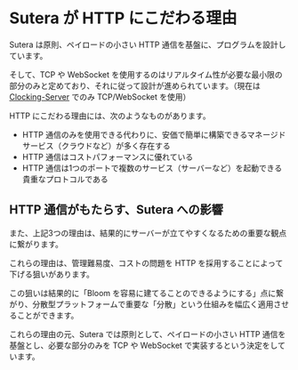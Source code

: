 # Sutera が HTTP にこだわる理由

Sutera は原則、ペイロードの小さい HTTP 通信を基盤に、プログラムを設計しています。

そして、TCP や WebSocket を使用するのはリアルタイム性が必要な最小限の部分のみと定めており、それに従って設計が進められています。（現在は [Clocking-Server](../clocking-server/clocking-server.md) でのみ TCP/WebSocket を使用）

HTTP にこだわる理由には、次のようなものがあります。

- HTTP 通信のみを使用できる代わりに、安価で簡単に構築できるマネージドサービス（クラウドなど）が多く存在する
- HTTP 通信はコストパフォーマンスに優れている
- HTTP 通信は1つのポートで複数のサービス（サーバーなど）を起動できる貴重なプロトコルである

## HTTP 通信がもたらす、Sutera への影響
また、上記3つの理由は、結果的にサーバーが立てやすくなるための重要な観点に繋がります。

これらの理由は、管理難易度、コストの問題を HTTP を採用することによって下げる狙いがあります。

この狙いは結果的に「Bloom を容易に建てることのできるようにする」点に繋がり、分散型プラットフォームで重要な「分散」という仕組みを幅広く適用させることができます。

これらの理由の元、Sutera では原則として、ペイロードの小さい HTTP 通信を基盤とし、必要な部分のみを TCP や WebSocket で実装するという決定をしています。